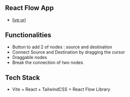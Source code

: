 ## React Flow App

- [live url](https://react-flow-o9th.vercel.app/)

## Functionalities

- Button to add 2 of nodes : source and destination
- Connect Source and Destination by dragging the cursor
- Draggable nodes
- Break the connection of two nodes

## Tech Stack

- Vite + React + TailwindCSS + React Flow Library
